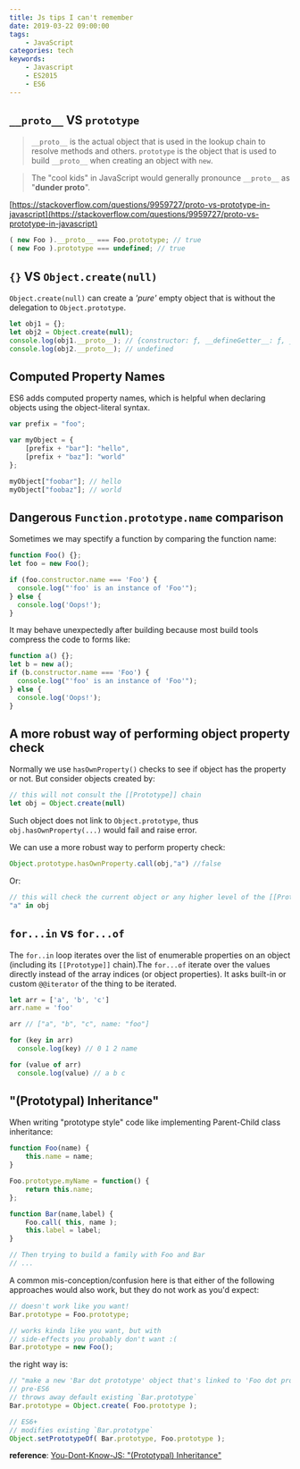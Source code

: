 ```yaml
---
title: Js tips I can't remember
date: 2019-03-22 09:00:00
tags:
    - JavaScript
categories: tech
keywords:
    - Javascript
    - ES2015
    - ES6
---
```


## `__proto__` VS `prototype`

>`__proto__` is the actual object that is used in the lookup chain to resolve methods and others. `prototype` is the object that is used to build `__proto__` when creating an object with `new`.

>The "cool kids" in JavaScript would generally pronounce `__proto__` as "**dunder proto**".

[https://stackoverflow.com/questions/9959727/proto-vs-prototype-in-javascript](https://stackoverflow.com/questions/9959727/proto-vs-prototype-in-javascript)

```javascript
( new Foo ).__proto__ === Foo.prototype; // true
( new Foo ).prototype === undefined; // true
```
<!--more-->

## `{}` VS `Object.create(null)`

`Object.create(null)` can create a *'pure'* empty object that is without the delegation to `Object.prototype`.
```javascript
let obj1 = {};
let obj2 = Object.create(null);
console.log(obj1.__proto__); // {constructor: ƒ, __defineGetter__: ƒ, __defineSetter__: ƒ, hasOwnProperty: ƒ, __lookupGetter__: ƒ, …}
console.log(obj2.__proto__); // undefined
```

## Computed Property Names

ES6 adds computed property names, which is helpful when declaring objects using the object-literal syntax.
```javascript
var prefix = "foo";

var myObject = {
	[prefix + "bar"]: "hello",
	[prefix + "baz"]: "world"
};

myObject["foobar"]; // hello
myObject["foobaz"]; // world
```

## Dangerous `Function.prototype.name` comparison

Sometimes we may spectify a function by comparing the function name:
```javascript
function Foo() {};
let foo = new Foo();

if (foo.constructor.name === 'Foo') {
  console.log("'foo' is an instance of 'Foo'");
} else {
  console.log('Oops!');
}
```

It may behave unexpectedly after building because most build tools compress the code to forms like:
```javascript
function a() {};
let b = new a();
if (b.constructor.name === 'Foo') {
  console.log("'foo' is an instance of 'Foo'");
} else {
  console.log('Oops!');
}
```

## A more robust way of performing object property check

Normally we use `hasOwnProperty()` checks to see if object has the property or not. But consider objects created by:
```javascript
// this will not consult the [[Prototype]] chain
let obj = Object.create(null)
```
Such object does not link to `Object.prototype`, thus `obj.hasOwnProperty(...)` would fail and raise error.

We can use a more robust way to perform property check:
```javascript
Object.prototype.hasOwnProperty.call(obj,"a") //false
```
Or:
```javascript
// this will check the current object or any higher level of the [[Prototype]] chain
"a" in obj
```

## `for...in` vs `for...of`

The `for..in` loop iterates over the list of enumerable properties on an object (including its `[[Prototype]]` chain).The `for...of` iterate over the values directly instead of the array indices (or object properties). It asks built-in or custom `@@iterator` of the thing to be iterated.
```javascript
let arr = ['a', 'b', 'c']
arr.name = 'foo'

arr // ["a", "b", "c", name: "foo"]

for (key in arr)
  console.log(key) // 0 1 2 name

for (value of arr)
  console.log(value) // a b c
```

## "(Prototypal) Inheritance"

When writing "prototype style" code like implementing Parent-Child class inheritance:
```javascript
function Foo(name) {
	this.name = name;
}

Foo.prototype.myName = function() {
	return this.name;
};

function Bar(name,label) {
	Foo.call( this, name );
	this.label = label;
}

// Then trying to build a family with Foo and Bar
// ...
```
A common mis-conception/confusion here is that either of the following approaches would also work, but they do not work as you'd expect:
```javascript
// doesn't work like you want!
Bar.prototype = Foo.prototype;

// works kinda like you want, but with
// side-effects you probably don't want :(
Bar.prototype = new Foo();
```

the right way is:
```javascript
// "make a new 'Bar dot prototype' object that's linked to 'Foo dot prototype'."
// pre-ES6
// throws away default existing `Bar.prototype`
Bar.prototype = Object.create( Foo.prototype );

// ES6+
// modifies existing `Bar.prototype`
Object.setPrototypeOf( Bar.prototype, Foo.prototype );
```
**reference**: [You-Dont-Know-JS: "(Prototypal) Inheritance"](https://github.com/getify/You-Dont-Know-JS/blob/master/this%20%26%20object%20prototypes/ch5.md#prototypal-inheritance)
